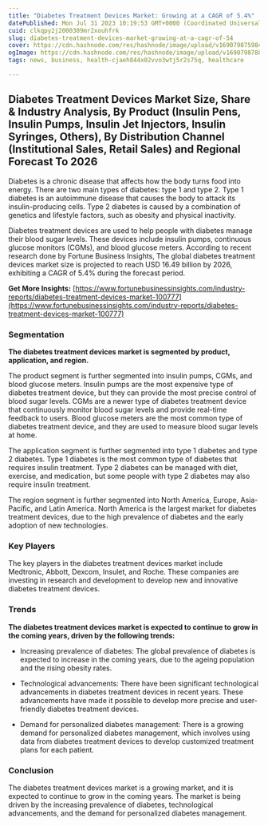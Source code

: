 ```yaml
---
title: "Diabetes Treatment Devices Market: Growing at a CAGR of 5.4%"
datePublished: Mon Jul 31 2023 10:19:53 GMT+0000 (Coordinated Universal Time)
cuid: clkqpy2j2000309mr2xouhfrk
slug: diabetes-treatment-devices-market-growing-at-a-cagr-of-54
cover: https://cdn.hashnode.com/res/hashnode/image/upload/v1690798759841/e6c92379-5e06-4249-902b-6d9aa686106a.png
ogImage: https://cdn.hashnode.com/res/hashnode/image/upload/v1690798788220/a4e9fe29-03fd-4605-9e2c-8b9d2bb8546e.png
tags: news, business, health-cjaeh844x02vvo3wtj5r2s75q, healthcare

---
```


## Diabetes Treatment Devices Market Size, Share & Industry Analysis, By Product (Insulin Pens, Insulin Pumps, Insulin Jet Injectors, Insulin Syringes, Others), By Distribution Channel (Institutional Sales, Retail Sales) and Regional Forecast To 2026  

Diabetes is a chronic disease that affects how the body turns food into energy. There are two main types of diabetes: type 1 and type 2. Type 1 diabetes is an autoimmune disease that causes the body to attack its insulin-producing cells. Type 2 diabetes is caused by a combination of genetics and lifestyle factors, such as obesity and physical inactivity.

Diabetes treatment devices are used to help people with diabetes manage their blood sugar levels. These devices include insulin pumps, continuous glucose monitors (CGMs), and blood glucose meters. According to recent research done by Fortune Business Insights, The global diabetes treatment devices market size is projected to reach USD 16.49 billion by 2026, exhibiting a CAGR of 5.4% during the forecast period.

**Get More Insights:** [https://www.fortunebusinessinsights.com/industry-reports/diabetes-treatment-devices-market-100777](https://www.fortunebusinessinsights.com/industry-reports/diabetes-treatment-devices-market-100777)

### **Segmentation**

**The diabetes treatment devices market is segmented by product, application, and region.**

The product segment is further segmented into insulin pumps, CGMs, and blood glucose meters. Insulin pumps are the most expensive type of diabetes treatment device, but they can provide the most precise control of blood sugar levels. CGMs are a newer type of diabetes treatment device that continuously monitor blood sugar levels and provide real-time feedback to users. Blood glucose meters are the most common type of diabetes treatment device, and they are used to measure blood sugar levels at home.

The application segment is further segmented into type 1 diabetes and type 2 diabetes. Type 1 diabetes is the most common type of diabetes that requires insulin treatment. Type 2 diabetes can be managed with diet, exercise, and medication, but some people with type 2 diabetes may also require insulin treatment.

The region segment is further segmented into North America, Europe, Asia-Pacific, and Latin America. North America is the largest market for diabetes treatment devices, due to the high prevalence of diabetes and the early adoption of new technologies.

### **Key Players**

The key players in the diabetes treatment devices market include Medtronic, Abbott, Dexcom, Insulet, and Roche. These companies are investing in research and development to develop new and innovative diabetes treatment devices.

### **Trends**

**The diabetes treatment devices market is expected to continue to grow in the coming years, driven by the following trends:**

* Increasing prevalence of diabetes: The global prevalence of diabetes is expected to increase in the coming years, due to the ageing population and the rising obesity rates.
    
* Technological advancements: There have been significant technological advancements in diabetes treatment devices in recent years. These advancements have made it possible to develop more precise and user-friendly diabetes treatment devices.
    
* Demand for personalized diabetes management: There is a growing demand for personalized diabetes management, which involves using data from diabetes treatment devices to develop customized treatment plans for each patient.
    

### **Conclusion**

The diabetes treatment devices market is a growing market, and it is expected to continue to grow in the coming years. The market is being driven by the increasing prevalence of diabetes, technological advancements, and the demand for personalized diabetes management.